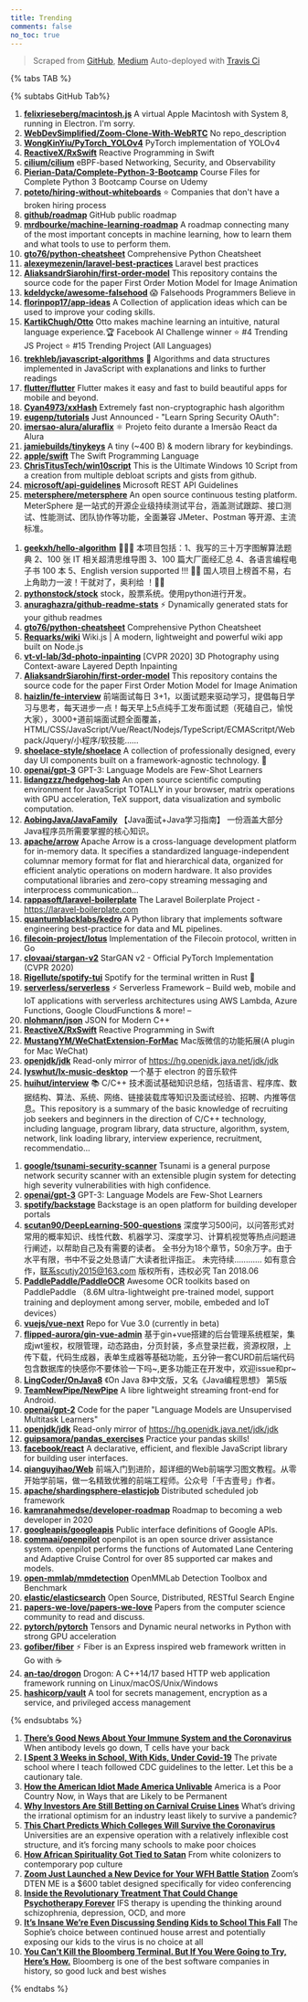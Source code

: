 ```yaml
---
title: Trending
comments: false
no_toc: true
---
```


> Scraped from [GitHub](https://github.com/trending), [Medium](https://medium.com/topic/popular)
Auto-deployed with [Travis Ci](https://travis-ci.org/)

{% tabs TAB %}
<!-- tab GitHub -->
{% subtabs GitHub Tab%}
<!-- tab Daily -->
1. [**felixrieseberg/macintosh.js**](https://github.com/felixrieseberg/macintosh.js)
A virtual Apple Macintosh with System 8, running in Electron. I'm sorry.
2. [**WebDevSimplified/Zoom-Clone-With-WebRTC**](https://github.com/WebDevSimplified/Zoom-Clone-With-WebRTC)
No repo_description
3. [**WongKinYiu/PyTorch_YOLOv4**](https://github.com/WongKinYiu/PyTorch_YOLOv4)
PyTorch implementation of YOLOv4
4. [**ReactiveX/RxSwift**](https://github.com/ReactiveX/RxSwift)
Reactive Programming in Swift
5. [**cilium/cilium**](https://github.com/cilium/cilium)
eBPF-based Networking, Security, and Observability
6. [**Pierian-Data/Complete-Python-3-Bootcamp**](https://github.com/Pierian-Data/Complete-Python-3-Bootcamp)
Course Files for Complete Python 3 Bootcamp Course on Udemy
7. [**poteto/hiring-without-whiteboards**](https://github.com/poteto/hiring-without-whiteboards)
⭐️ Companies that don't have a broken hiring process
8. [**github/roadmap**](https://github.com/github/roadmap)
GitHub public roadmap
9. [**mrdbourke/machine-learning-roadmap**](https://github.com/mrdbourke/machine-learning-roadmap)
A roadmap connecting many of the most important concepts in machine learning, how to learn them and what tools to use to perform them.
10. [**gto76/python-cheatsheet**](https://github.com/gto76/python-cheatsheet)
Comprehensive Python Cheatsheet
11. [**alexeymezenin/laravel-best-practices**](https://github.com/alexeymezenin/laravel-best-practices)
Laravel best practices
12. [**AliaksandrSiarohin/first-order-model**](https://github.com/AliaksandrSiarohin/first-order-model)
This repository contains the source code for the paper First Order Motion Model for Image Animation
13. [**kdeldycke/awesome-falsehood**](https://github.com/kdeldycke/awesome-falsehood)
😱 Falsehoods Programmers Believe in
14. [**florinpop17/app-ideas**](https://github.com/florinpop17/app-ideas)
A Collection of application ideas which can be used to improve your coding skills.
15. [**KartikChugh/Otto**](https://github.com/KartikChugh/Otto)
Otto makes machine learning an intuitive, natural language experience.🏆 Facebook AI Challenge winner ⭐️ #4 Trending JS Project ⭐️ #15 Trending Project (All Languages)
16. [**trekhleb/javascript-algorithms**](https://github.com/trekhleb/javascript-algorithms)
📝 Algorithms and data structures implemented in JavaScript with explanations and links to further readings
17. [**flutter/flutter**](https://github.com/flutter/flutter)
Flutter makes it easy and fast to build beautiful apps for mobile and beyond.
18. [**Cyan4973/xxHash**](https://github.com/Cyan4973/xxHash)
Extremely fast non-cryptographic hash algorithm
19. [**eugenp/tutorials**](https://github.com/eugenp/tutorials)
Just Announced - "Learn Spring Security OAuth":
20. [**imersao-alura/aluraflix**](https://github.com/imersao-alura/aluraflix)
⚛️ Projeto feito durante a Imersão React da Alura
21. [**jamiebuilds/tinykeys**](https://github.com/jamiebuilds/tinykeys)
A tiny (~400 B) & modern library for keybindings.
22. [**apple/swift**](https://github.com/apple/swift)
The Swift Programming Language
23. [**ChrisTitusTech/win10script**](https://github.com/ChrisTitusTech/win10script)
This is the Ultimate Windows 10 Script from a creation from multiple debloat scripts and gists from github.
24. [**microsoft/api-guidelines**](https://github.com/microsoft/api-guidelines)
Microsoft REST API Guidelines
25. [**metersphere/metersphere**](https://github.com/metersphere/metersphere)
An open source continuous testing platform. MeterSphere 是一站式的开源企业级持续测试平台，涵盖测试跟踪、接口测试、性能测试、团队协作等功能，全面兼容 JMeter、Postman 等开源、主流标准。
<!-- endtab -->
<!-- tab Weekly -->
1. [**geekxh/hello-algorithm**](https://github.com/geekxh/hello-algorithm)
🙈🙉🙊 本项目包括：1、我写的三十万字图解算法题典 2、100 张 IT 相关超清思维导图 3、100 篇大厂面经汇总 4、各语言编程电子书 100 本 5、English version supported !!! 🚀🚀 国人项目上榜首不易，右上角助力一波！干就对了，奥利给 ！🚀🚀
2. [**pythonstock/stock**](https://github.com/pythonstock/stock)
stock，股票系统。使用python进行开发。
3. [**anuraghazra/github-readme-stats**](https://github.com/anuraghazra/github-readme-stats)
⚡ Dynamically generated stats for your github readmes
4. [**gto76/python-cheatsheet**](https://github.com/gto76/python-cheatsheet)
Comprehensive Python Cheatsheet
5. [**Requarks/wiki**](https://github.com/Requarks/wiki)
Wiki.js | A modern, lightweight and powerful wiki app built on Node.js
6. [**vt-vl-lab/3d-photo-inpainting**](https://github.com/vt-vl-lab/3d-photo-inpainting)
[CVPR 2020] 3D Photography using Context-aware Layered Depth Inpainting
7. [**AliaksandrSiarohin/first-order-model**](https://github.com/AliaksandrSiarohin/first-order-model)
This repository contains the source code for the paper First Order Motion Model for Image Animation
8. [**haizlin/fe-interview**](https://github.com/haizlin/fe-interview)
前端面试每日 3+1，以面试题来驱动学习，提倡每日学习与思考，每天进步一点！每天早上5点纯手工发布面试题（死磕自己，愉悦大家），3000+道前端面试题全面覆盖，HTML/CSS/JavaScript/Vue/React/Nodejs/TypeScript/ECMAScritpt/Webpack/Jquery/小程序/软技能……
9. [**shoelace-style/shoelace**](https://github.com/shoelace-style/shoelace)
A collection of professionally designed, every day UI components built on a framework-agnostic technology. 🥾
10. [**openai/gpt-3**](https://github.com/openai/gpt-3)
GPT-3: Language Models are Few-Shot Learners
11. [**lidangzzz/hedgehog-lab**](https://github.com/lidangzzz/hedgehog-lab)
An open source scientific computing environment for JavaScript TOTALLY in your browser, matrix operations with GPU acceleration, TeX support, data visualization and symbolic computation.
12. [**AobingJava/JavaFamily**](https://github.com/AobingJava/JavaFamily)
【Java面试+Java学习指南】 一份涵盖大部分Java程序员所需要掌握的核心知识。
13. [**apache/arrow**](https://github.com/apache/arrow)
Apache Arrow is a cross-language development platform for in-memory data. It specifies a standardized language-independent columnar memory format for flat and hierarchical data, organized for efficient analytic operations on modern hardware. It also provides computational libraries and zero-copy streaming messaging and interprocess communication…
14. [**rappasoft/laravel-boilerplate**](https://github.com/rappasoft/laravel-boilerplate)
The Laravel Boilerplate Project - https://laravel-boilerplate.com
15. [**quantumblacklabs/kedro**](https://github.com/quantumblacklabs/kedro)
A Python library that implements software engineering best-practice for data and ML pipelines.
16. [**filecoin-project/lotus**](https://github.com/filecoin-project/lotus)
Implementation of the Filecoin protocol, written in Go
17. [**clovaai/stargan-v2**](https://github.com/clovaai/stargan-v2)
StarGAN v2 - Official PyTorch Implementation (CVPR 2020)
18. [**Rigellute/spotify-tui**](https://github.com/Rigellute/spotify-tui)
Spotify for the terminal written in Rust 🚀
19. [**serverless/serverless**](https://github.com/serverless/serverless)
⚡ Serverless Framework – Build web, mobile and IoT applications with serverless architectures using AWS Lambda, Azure Functions, Google CloudFunctions & more! –
20. [**nlohmann/json**](https://github.com/nlohmann/json)
JSON for Modern C++
21. [**ReactiveX/RxSwift**](https://github.com/ReactiveX/RxSwift)
Reactive Programming in Swift
22. [**MustangYM/WeChatExtension-ForMac**](https://github.com/MustangYM/WeChatExtension-ForMac)
Mac版微信的功能拓展(A plugin for Mac WeChat)
23. [**openjdk/jdk**](https://github.com/openjdk/jdk)
Read-only mirror of https://hg.openjdk.java.net/jdk/jdk
24. [**lyswhut/lx-music-desktop**](https://github.com/lyswhut/lx-music-desktop)
一个基于 electron 的音乐软件
25. [**huihut/interview**](https://github.com/huihut/interview)
📚 C/C++ 技术面试基础知识总结，包括语言、程序库、数据结构、算法、系统、网络、链接装载库等知识及面试经验、招聘、内推等信息。This repository is a summary of the basic knowledge of recruiting job seekers and beginners in the direction of C/C++ technology, including language, program library, data structure, algorithm, system, network, link loading library, interview experience, recruitment, recommendatio…
<!-- endtab -->
<!-- tab Monthly -->
1. [**google/tsunami-security-scanner**](https://github.com/google/tsunami-security-scanner)
Tsunami is a general purpose network security scanner with an extensible plugin system for detecting high severity vulnerabilities with high confidence.
2. [**openai/gpt-3**](https://github.com/openai/gpt-3)
GPT-3: Language Models are Few-Shot Learners
3. [**spotify/backstage**](https://github.com/spotify/backstage)
Backstage is an open platform for building developer portals
4. [**scutan90/DeepLearning-500-questions**](https://github.com/scutan90/DeepLearning-500-questions)
深度学习500问，以问答形式对常用的概率知识、线性代数、机器学习、深度学习、计算机视觉等热点问题进行阐述，以帮助自己及有需要的读者。 全书分为18个章节，50余万字。由于水平有限，书中不妥之处恳请广大读者批评指正。 未完待续............ 如有意合作，联系scutjy2015@163.com 版权所有，违权必究 Tan 2018.06
5. [**PaddlePaddle/PaddleOCR**](https://github.com/PaddlePaddle/PaddleOCR)
Awesome OCR toolkits based on PaddlePaddle （8.6M ultra-lightweight pre-trained model, support training and deployment among server, mobile, embeded and IoT devices）
6. [**vuejs/vue-next**](https://github.com/vuejs/vue-next)
Repo for Vue 3.0 (currently in beta)
7. [**flipped-aurora/gin-vue-admin**](https://github.com/flipped-aurora/gin-vue-admin)
基于gin+vue搭建的后台管理系统框架，集成jwt鉴权，权限管理，动态路由，分页封装，多点登录拦截，资源权限，上传下载，代码生成器，表单生成器等基础功能，五分钟一套CURD前后端代码包含数据库的快感你不要体验一下吗~,更多功能正在开发中，欢迎issue和pr~
8. [**LingCoder/OnJava8**](https://github.com/LingCoder/OnJava8)
《On Java 8》中文版，又名《Java编程思想》 第5版
9. [**TeamNewPipe/NewPipe**](https://github.com/TeamNewPipe/NewPipe)
A libre lightweight streaming front-end for Android.
10. [**openai/gpt-2**](https://github.com/openai/gpt-2)
Code for the paper "Language Models are Unsupervised Multitask Learners"
11. [**openjdk/jdk**](https://github.com/openjdk/jdk)
Read-only mirror of https://hg.openjdk.java.net/jdk/jdk
12. [**guipsamora/pandas_exercises**](https://github.com/guipsamora/pandas_exercises)
Practice your pandas skills!
13. [**facebook/react**](https://github.com/facebook/react)
A declarative, efficient, and flexible JavaScript library for building user interfaces.
14. [**qianguyihao/Web**](https://github.com/qianguyihao/Web)
前端入门到进阶，超详细的Web前端学习图文教程。从零开始学前端，做一名精致优雅的前端工程师。公众号「千古壹号」作者。
15. [**apache/shardingsphere-elasticjob**](https://github.com/apache/shardingsphere-elasticjob)
Distributed scheduled job framework
16. [**kamranahmedse/developer-roadmap**](https://github.com/kamranahmedse/developer-roadmap)
Roadmap to becoming a web developer in 2020
17. [**googleapis/googleapis**](https://github.com/googleapis/googleapis)
Public interface definitions of Google APIs.
18. [**commaai/openpilot**](https://github.com/commaai/openpilot)
openpilot is an open source driver assistance system. openpilot performs the functions of Automated Lane Centering and Adaptive Cruise Control for over 85 supported car makes and models.
19. [**open-mmlab/mmdetection**](https://github.com/open-mmlab/mmdetection)
OpenMMLab Detection Toolbox and Benchmark
20. [**elastic/elasticsearch**](https://github.com/elastic/elasticsearch)
Open Source, Distributed, RESTful Search Engine
21. [**papers-we-love/papers-we-love**](https://github.com/papers-we-love/papers-we-love)
Papers from the computer science community to read and discuss.
22. [**pytorch/pytorch**](https://github.com/pytorch/pytorch)
Tensors and Dynamic neural networks in Python with strong GPU acceleration
23. [**gofiber/fiber**](https://github.com/gofiber/fiber)
⚡️ Fiber is an Express inspired web framework written in Go with ☕️
24. [**an-tao/drogon**](https://github.com/an-tao/drogon)
Drogon: A C++14/17 based HTTP web application framework running on Linux/macOS/Unix/Windows
25. [**hashicorp/vault**](https://github.com/hashicorp/vault)
A tool for secrets management, encryption as a service, and privileged access management
<!-- endtab -->
{% endsubtabs %}
<!-- endtab -->
<!-- tab Medium -->
1. [**There’s Good News About Your Immune System and the Coronavirus**](https://elemental.medium.com/theres-good-news-about-your-immune-system-and-the-coronavirus-7d2c1fc976c1?source=topic_page---------------------------20)
When antibody levels go down, T cells have your back
2. [**I Spent 3 Weeks in School, With Kids, Under Covid-19**](https://gen.medium.com/i-spent-three-weeks-in-school-with-kids-under-covid-19-21b78c1a9339?source=topic_page---------0------------------1)
The private school where I teach followed CDC guidelines to the letter. Let this be a cautionary tale.
3. [**How the American Idiot Made America Unlivable**](https://eand.co/how-the-american-idiot-made-america-unlivable-7531e917181b?source=topic_page---------1------------------1)
America is a Poor Country Now, in Ways that are Likely to be Permanent
4. [**Why Investors Are Still Betting on Carnival Cruise Lines**](https://marker.medium.com/why-investors-are-still-betting-on-carnival-cruise-lines-3a44d94af33d?source=topic_page---------2------------------1)
What’s driving the irrational optimism for an industry least likely to survive a pandemic?
5. [**This Chart Predicts Which Colleges Will Survive the Coronavirus**](https://marker.medium.com/this-chart-predicts-which-colleges-will-survive-the-coronavirus-8aa3a4f4c9e6?source=topic_page---------4------------------1)
Universities are an expensive operation with a relatively inflexible cost structure, and it’s forcing many schools to make poor choices
6. [**How African Spirituality Got Tied to Satan**](https://humanparts.medium.com/why-african-spirituality-became-associated-with-satan-a16712cf9cdf?source=topic_page---------5------------------1)
From white colonizers to contemporary pop culture
7. [**Zoom Just Launched a New Device for Your WFH Battle Station**](https://onezero.medium.com/zoom-just-launched-a-new-device-for-your-wfh-battle-station-6969c162699d?source=topic_page---------6------------------1)
Zoom’s DTEN ME is a $600 tablet designed specifically for video conferencing
8. [**Inside the Revolutionary Treatment That Could Change Psychotherapy Forever**](https://elemental.medium.com/inside-the-revolutionary-treatment-that-could-change-psychotherapy-forever-8be035d54770?source=topic_page---------7------------------1)
IFS therapy is upending the thinking around schizophrenia, depression, OCD, and more
9. [**It’s Insane We’re Even Discussing Sending Kids to School This Fall**](https://gen.medium.com/its-insane-we-re-even-discussing-sending-kids-to-school-this-fall-c71b8c8459d6?source=topic_page---------8------------------1)
The Sophie’s choice between continued house arrest and potentially exposing our kids to the virus is no choice at all
10. [**You Can’t Kill the Bloomberg Terminal. But If You Were Going to Try, Here’s How.**](https://marker.medium.com/why-its-hard-to-kill-the-bloomberg-terminal-61073482e496?source=topic_page---------9------------------1)
Bloomberg is one of the best software companies in history, so good luck and best wishes
<!-- endtab -->
{% endtabs %}
